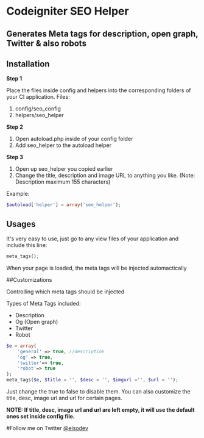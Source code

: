 Codeigniter SEO Helper
=======================
Generates Meta tags for description, open graph, Twitter & also robots
-----------------------

## Installation

**Step 1**

Place the files inside config and helpers into the corresponding folders of your CI application.
Files:

1. config/seo_config
2. helpers/seo_helper

**Step 2**

1. Open autoload.php inside of your config folder 
2. Add seo_helper to the autoload helper

**Step 3**

1. Open up seo_helper you copied earlier
2. Change the title, description and image URL to anything you like.
(Note: Description maximum 155 characters)

Example:

```php
$autoload['helper'] = array('seo_helper');
```

## Usages
It's very easy to use, just go to any view files of your application and include this line:
```php
meta_tags();
```

When your page is loaded, the meta tags will be injected automactically

##Customizations

Controlling which meta tags should be injected

Types of Meta Tags included:
  * Description
  * Og (Open graph)
  * Twitter
  * Robot

```php
$e = array(
	'general' => true, //description
	'og' => true,
	'twitter'=> true,
	'robot'=> true
);
meta_tags($e, $title = '', $desc = '', $imgurl ='', $url = '');
```
Just change the true to false to disable them.
You can also customize the title, desc, image url and url for certain pages.

**NOTE: If title, desc, image url and url are left empty, it will use the default ones set inside config file.**

#Follow me on Twitter [@elsodev](http://twitter.com/elsodev)



